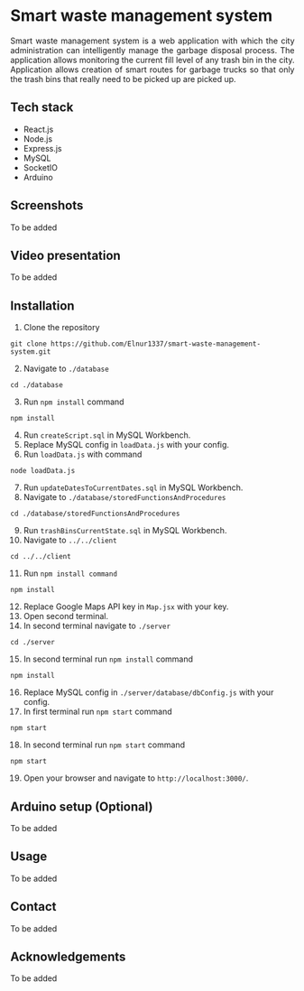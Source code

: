 # Smart waste management system
<p align="justify">
Smart waste management system is a web application with which the city administration can intelligently manage the garbage disposal process. The application allows monitoring the current fill level of any trash bin in the city. Application allows creation of smart routes for garbage trucks so that only the trash bins that really need to be picked up are picked up.
</p>

## Tech stack
- React.js
- Node.js
- Express.js
- MySQL
- SocketIO
- Arduino

## Screenshots
To be added

## Video presentation
To be added

## Installation
1. Clone the repository
```
git clone https://github.com/Elnur1337/smart-waste-management-system.git
```
2. Navigate to `./database`
```
cd ./database
```
3. Run `npm install` command
```
npm install
```
4. Run `createScript.sql` in MySQL Workbench.
5. Replace MySQL config in `loadData.js` with your config.
6. Run `loadData.js` with command
```
node loadData.js
```
7. Run `updateDatesToCurrentDates.sql` in MySQL Workbench.
8. Navigate to `./database/storedFunctionsAndProcedures`
```
cd ./database/storedFunctionsAndProcedures
```
9. Run `trashBinsCurrentState.sql` in MySQL Workbench.
10. Navigate to `../../client`
```
cd ../../client
```
11. Run `npm install command`
```
npm install
```
12. Replace Google Maps API key in `Map.jsx` with your key.
13. Open second terminal.
14. In second terminal navigate to `./server`
```
cd ./server
```
15. In second terminal run `npm install` command
```
npm install
```
16. Replace MySQL config in `./server/database/dbConfig.js` with your config.
17. In first terminal run `npm start` command
```
npm start
```
18. In second terminal run `npm start` command
```
npm start
```
19. Open your browser and navigate to `http://localhost:3000/`.

## Arduino setup (Optional)
To be added

## Usage
To be added

## Contact
To be added

## Acknowledgements
To be added